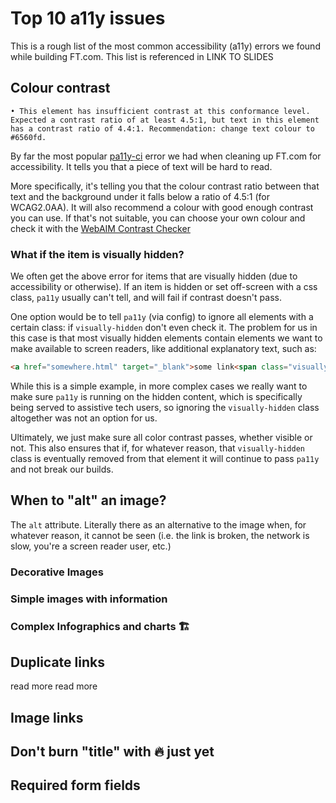 # Top 10 a11y issues

This is a rough list of the most common accessibility (a11y) errors we found while building FT.com. This list is referenced in LINK TO SLIDES


## Colour contrast

`• This element has insufficient contrast at this conformance level. Expected a contrast ratio of at least 4.5:1, but text in this element has a contrast ratio of 4.4:1. Recommendation: change text colour to #6560fd.`

By far the most popular [pa11y-ci](https://github.com/pa11y/ci) error we had when cleaning up FT.com for accessibility. It tells you that a piece of text will be hard to read.

More specifically, it's telling you that the colour contrast ratio between that text and the background under it falls below a ratio of 4.5:1 (for WCAG2.0AA). It will also recommend a colour with good enough contrast you can use. If that's not suitable, you can choose your own colour and check it with the [WebAIM Contrast Checker](webaim.org/resources/contrastchecker/)

### What if the item is visually hidden?

We often get the above error for items that are visually hidden (due to accessibility or otherwise). If an item is hidden or set off-screen with a css class, `pa11y` usually can't tell, and will fail if contrast doesn't pass.

One option would be to tell `pa11y` (via config) to ignore all elements with a certain class: if `visually-hidden` don't even check it. The problem for us in this case is that most visually hidden elements contain elements we want to make available to screen readers, like additional explanatory text, such as:

```html
<a href="somewhere.html" target="_blank">some link<span class="visually-hidden">(opens in a new window)</span></a>
```

While this is a simple example, in more complex cases we really want to make sure `pa11y` is running on the hidden content, which is specifically being served to assistive tech users, so ignoring the `visually-hidden` class altogether was not an option for us.

Ultimately, we just make sure all color contrast passes, whether visible or not. This also ensures that if, for whatever reason, that `visually-hidden` class is eventually removed from that element it will continue to pass `pa11y` and not break our builds.

## When to "alt" an image?
The `alt` attribute. Literally there as an alternative to the image when, for whatever reason, it cannot be seen (i.e. the link is broken, the network is slow, you're a screen reader user, etc.)



### Decorative Images

### Simple images with information

### Complex Infographics and charts 🏗

## Duplicate links
read more
read more

## Image links

## Don't burn "title" with 🔥 just yet


## Required form fields
